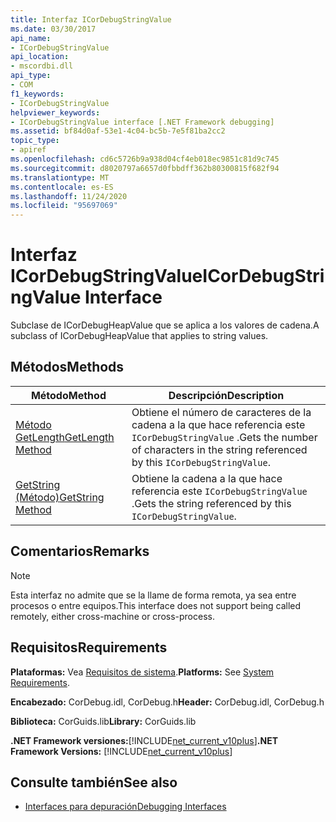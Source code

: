 ```yaml
---
title: Interfaz ICorDebugStringValue
ms.date: 03/30/2017
api_name:
- ICorDebugStringValue
api_location:
- mscordbi.dll
api_type:
- COM
f1_keywords:
- ICorDebugStringValue
helpviewer_keywords:
- ICorDebugStringValue interface [.NET Framework debugging]
ms.assetid: bf84d0af-53e1-4c04-bc5b-7e5f81ba2cc2
topic_type:
- apiref
ms.openlocfilehash: cd6c5726b9a938d04cf4eb018ec9851c81d9c745
ms.sourcegitcommit: d8020797a6657d0fbbdff362b80300815f682f94
ms.translationtype: MT
ms.contentlocale: es-ES
ms.lasthandoff: 11/24/2020
ms.locfileid: "95697069"
---
```

# <a name="icordebugstringvalue-interface"></a><span data-ttu-id="a62e9-102">Interfaz ICorDebugStringValue</span><span class="sxs-lookup"><span data-stu-id="a62e9-102">ICorDebugStringValue Interface</span></span>

<span data-ttu-id="a62e9-103">Subclase de ICorDebugHeapValue que se aplica a los valores de cadena.</span><span class="sxs-lookup"><span data-stu-id="a62e9-103">A subclass of ICorDebugHeapValue that applies to string values.</span></span>  
  
## <a name="methods"></a><span data-ttu-id="a62e9-104">Métodos</span><span class="sxs-lookup"><span data-stu-id="a62e9-104">Methods</span></span>  
  
|<span data-ttu-id="a62e9-105">Método</span><span class="sxs-lookup"><span data-stu-id="a62e9-105">Method</span></span>|<span data-ttu-id="a62e9-106">Descripción</span><span class="sxs-lookup"><span data-stu-id="a62e9-106">Description</span></span>|  
|------------|-----------------|  
|[<span data-ttu-id="a62e9-107">Método GetLength</span><span class="sxs-lookup"><span data-stu-id="a62e9-107">GetLength Method</span></span>](icordebugstringvalue-getlength-method.md)|<span data-ttu-id="a62e9-108">Obtiene el número de caracteres de la cadena a la que hace referencia este `ICorDebugStringValue` .</span><span class="sxs-lookup"><span data-stu-id="a62e9-108">Gets the number of characters in the string referenced by this `ICorDebugStringValue`.</span></span>|  
|[<span data-ttu-id="a62e9-109">GetString (Método)</span><span class="sxs-lookup"><span data-stu-id="a62e9-109">GetString Method</span></span>](icordebugstringvalue-getstring-method.md)|<span data-ttu-id="a62e9-110">Obtiene la cadena a la que hace referencia este `ICorDebugStringValue` .</span><span class="sxs-lookup"><span data-stu-id="a62e9-110">Gets the string referenced by this `ICorDebugStringValue`.</span></span>|  
  
## <a name="remarks"></a><span data-ttu-id="a62e9-111">Comentarios</span><span class="sxs-lookup"><span data-stu-id="a62e9-111">Remarks</span></span>  
  
> [!NOTE]
> <span data-ttu-id="a62e9-112">Esta interfaz no admite que se la llame de forma remota, ya sea entre procesos o entre equipos.</span><span class="sxs-lookup"><span data-stu-id="a62e9-112">This interface does not support being called remotely, either cross-machine or cross-process.</span></span>  
  
## <a name="requirements"></a><span data-ttu-id="a62e9-113">Requisitos</span><span class="sxs-lookup"><span data-stu-id="a62e9-113">Requirements</span></span>  

 <span data-ttu-id="a62e9-114">**Plataformas:** Vea [Requisitos de sistema](../../get-started/system-requirements.md).</span><span class="sxs-lookup"><span data-stu-id="a62e9-114">**Platforms:** See [System Requirements](../../get-started/system-requirements.md).</span></span>  
  
 <span data-ttu-id="a62e9-115">**Encabezado:** CorDebug.idl, CorDebug.h</span><span class="sxs-lookup"><span data-stu-id="a62e9-115">**Header:** CorDebug.idl, CorDebug.h</span></span>  
  
 <span data-ttu-id="a62e9-116">**Biblioteca:** CorGuids.lib</span><span class="sxs-lookup"><span data-stu-id="a62e9-116">**Library:** CorGuids.lib</span></span>  
  
 <span data-ttu-id="a62e9-117">**.NET Framework versiones:**[!INCLUDE[net_current_v10plus](../../../../includes/net-current-v10plus-md.md)]</span><span class="sxs-lookup"><span data-stu-id="a62e9-117">**.NET Framework Versions:** [!INCLUDE[net_current_v10plus](../../../../includes/net-current-v10plus-md.md)]</span></span>  
  
## <a name="see-also"></a><span data-ttu-id="a62e9-118">Consulte también</span><span class="sxs-lookup"><span data-stu-id="a62e9-118">See also</span></span>

- [<span data-ttu-id="a62e9-119">Interfaces para depuración</span><span class="sxs-lookup"><span data-stu-id="a62e9-119">Debugging Interfaces</span></span>](debugging-interfaces.md)
